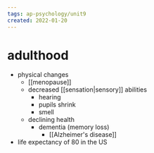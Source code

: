```yaml
---
tags: ap-psychology/unit9 
created: 2022-01-20
---
```


# adulthood

- physical changes
	- [[menopause]]
	- decreased [[sensation|sensory]] abilities
		- hearing
		- pupils shrink
		- smell
	- declining health
		- dementia (memory loss)
			- [[Alzheimer's disease]]
- life expectancy of 80 in the US

<!---->